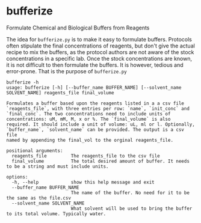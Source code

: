 # bufferize
Formulate Chemical and Biological Buffers from Reagents

The idea for `bufferize.py` is to make it easy to formulate buffers. Protocols often stipulate the final concentrations of reagents, but don't give the actual recipe to mix the buffers, as the protocol authors are not aware of the stock concentrations in a specific lab. Once the stock concentrations are known, it is not difficult to then formulate the buffers. It is however, tedious and error-prone. That is the purpose of `bufferize.py`


```
bufferize -h
usage: bufferize [-h] [--buffer_name BUFFER_NAME] [--solvent_name SOLVENT_NAME] reagents_file final_volume

Formulates a buffer based upon the reagents listed in a a csv file `reagents_file`, with three entries per row: `name`, `init_conc` and `final_conc`. The two concentrations need to include units of
concentrations: uM, mM, M, x or %. The `final_volume` is also required. It should include a unit of volume: uL, ml or l. Optionally, `buffer_name`, `solvent_name` can be provided. The output is a csv file
named by appending the final_vol to the orginal reagents_file.

positional arguments:
  reagents_file         The reagents_file to the csv file
  final_volume          The total desired amount of buffer. It needs to be a string and must include units.

options:
  -h, --help            show this help message and exit
  --buffer_name BUFFER_NAME
                        The name of the buffer. No need for it to be the same as the file.csv
  --solvent_name SOLVENT_NAME
                        What solvent will be used to bring the buffer to its total volume. Typically water.        

```

